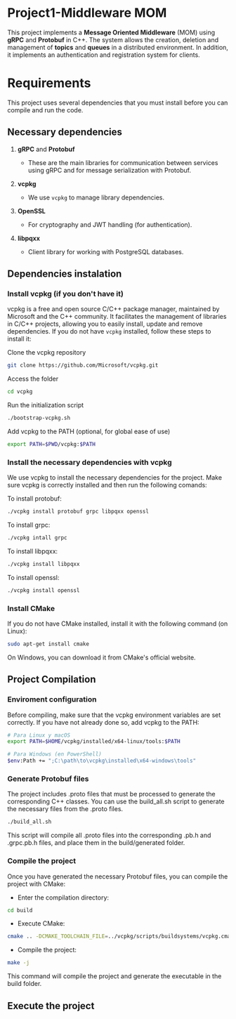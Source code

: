 # Project1-Middleware MOM

This project implements a **Message Oriented Middleware** (MOM) using **gRPC** and **Protobuf** in C++. The system allows the creation, deletion and management of **topics** and **queues** in a distributed environment. In addition, it implements an authentication and registration system for clients.

# Requirements 

This project uses several dependencies that you must install before you can compile and run the code.

## Necessary dependencies

1. **gRPC** and **Protobuf**  
   - These are the main libraries for communication between services using gRPC and for message serialization with Protobuf.
   
2. **vcpkg**  
   - We use `vcpkg` to manage library dependencies.

3. **OpenSSL**  
   - For cryptography and JWT handling (for authentication).

4. **libpqxx**  
   - Client library for working with PostgreSQL databases.

## Dependencies instalation

### Install vcpkg (if you don't have it)

vcpkg is a free and open source C/C++ package manager, maintained by Microsoft and the C++ community. It facilitates the management of libraries in C/C++ projects, allowing you to easily install, update and remove dependencies.
If you do not have `vcpkg` installed, follow these steps to install it:


Clone the vcpkg repository

````bash
git clone https://github.com/Microsoft/vcpkg.git
````

Access the folder

````bash
cd vcpkg
````

Run the initialization script

````bash
./bootstrap-vcpkg.sh
````

Add vcpkg to the PATH (optional, for global ease of use)

````bash
export PATH=$PWD/vcpkg:$PATH
````

### Install the necessary dependencies with vcpkg

We use vcpkg to install the necessary dependencies for the project. Make sure vcpkg is correctly installed and then run the following comands:

To install protobuf:
````bash
./vcpkg install protobuf grpc libpqxx openssl
````

To install grpc:
````bash
./vcpkg intall grpc
````

To install libpqxx:
````bash
./vcpkg install libpqxx
````

To install openssl:
````bash
./vcpkg install openssl
````

### Install CMake

If you do not have CMake installed, install it with the following command (on Linux):
````bash
sudo apt-get install cmake
````
On Windows, you can download it from CMake's official website.

## Project Compilation

### Enviroment configuration

Before compiling, make sure that the vcpkg environment variables are set correctly. If you have not already done so, add vcpkg to the PATH:
````bash
# Para Linux y macOS
export PATH=$HOME/vcpkg/installed/x64-linux/tools:$PATH

# Para Windows (en PowerShell)
$env:Path += ";C:\path\to\vcpkg\installed\x64-windows\tools"
````

### Generate Protobuf files
The project includes .proto files that must be processed to generate the corresponding C++ classes.
You can use the build_all.sh script to generate the necessary files from the .proto files.
````bash
./build_all.sh
````
This script will compile all .proto files into the corresponding .pb.h and .grpc.pb.h files, and place them in the build/generated folder.

### Compile the project
Once you have generated the necessary Protobuf files, you can compile the project with CMake:

- Enter the compilation directory:
````bash
cd build
````

- Execute CMake:
````bash
cmake .. -DCMAKE_TOOLCHAIN_FILE=../vcpkg/scripts/buildsystems/vcpkg.cmake
````

- Compile the project:
````bash
make -j
````
This command will compile the project and generate the executable in the build folder.

## Execute the project

